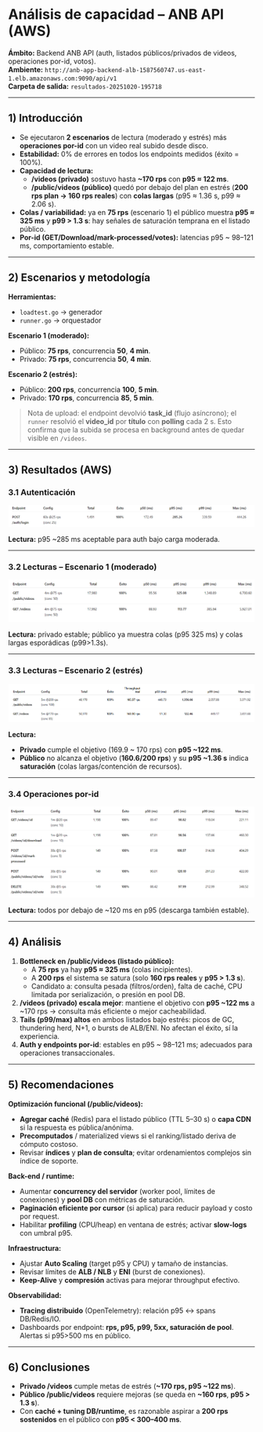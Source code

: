 # Análisis de capacidad – ANB API (AWS)

**Ámbito:** Backend ANB API (auth, listados públicos/privados de videos, operaciones por-id, votos).  
**Ambiente:** `http://anb-app-backend-alb-1587560747.us-east-1.elb.amazonaws.com:9090/api/v1`  
**Carpeta de salida:** `resultados-20251020-195718`

---

## 1) Introducción
- Se ejecutaron **2 escenarios** de lectura (moderado y estrés) más **operaciones por-id** con un video real subido desde disco.
- **Estabilidad:** 0% de errores en todos los endpoints medidos (éxito = 100%).  
- **Capacidad de lectura:**
  - **/videos (privado)** sostuvo hasta **~170 rps** con **p95 ≈ 122 ms**.
  - **/public/videos (público)** quedó por debajo del plan en estrés (**200 rps plan → 160 rps reales**) con **colas largas** (p95 ≈ 1.36 s, p99 ≈ 2.06 s).  
- **Colas / variabilidad:** ya en **75 rps** (escenario 1) el público muestra **p95 ≈ 325 ms** y **p99 > 1.3 s**: hay señales de saturación temprana en el listado público.  
- **Por-id (GET/Download/mark-processed/votes):** latencias p95 ~ 98–121 ms, comportamiento estable.

---

## 2) Escenarios y metodología
**Herramientas:**
- `loadtest.go` → generador
- `runner.go` → orquestador

**Escenario 1 (moderado):**
- Público: **75 rps**, concurrencia **50**, **4 min**.  
- Privado: **75 rps**, concurrencia **50**, **4 min**.

**Escenario 2 (estrés):**
- Público: **200 rps**, concurrencia **100**, **5 min**.  
- Privado: **170 rps**, concurrencia **85**, **5 min**.

> Nota de upload: el endpoint devolvió **task_id** (flujo asíncrono); el `runner` resolvió el **video_id** por **título** con **polling** cada 2 s. Esto confirma que la subida se procesa en background antes de quedar visible en `/videos`.

---

## 3) Resultados (AWS)

### 3.1 Autenticación 

![Autenticación](Autenticacion.png)

**Lectura:** p95 ~285 ms aceptable para auth bajo carga moderada.

---

### 3.2 Lecturas – Escenario 1 (moderado)

![Escenario 1](Navegacion%20moderada.png)

**Lectura:** privado estable; público ya muestra colas (p95 325 ms) y colas largas esporádicas (p99>1.3s).

---

### 3.3 Lecturas – Escenario 2 (estrés)

![Escenario 2](Carga%20alta%20sostenida.png)

**Lectura:**  
- **Privado** cumple el objetivo (169.9 ~ 170 rps) con **p95 ~122 ms**.  
- **Público** no alcanza el objetivo (**160.6/200 rps**) y su **p95 ~1.36 s** indica **saturación** (colas largas/contención de recursos).

---

### 3.4 Operaciones por-id 

![Operaciones por ID](Operaciones%20por%20ID.png)

**Lectura:** todos por debajo de ~120 ms en p95 (descarga también estable).

---

## 4) Análisis
1. **Bottleneck en /public/videos (listado público):**  
   - A **75 rps** ya hay **p95 ≈ 325 ms** (colas incipientes).  
   - A **200 rps** el sistema se satura (solo **160 rps reales** y **p95 > 1.3 s**).  
   - Candidato a: consulta pesada (filtros/orden), falta de caché, CPU limitada por serialización, o presión en pool DB.
2. **/videos (privado) escala mejor**: mantiene el objetivo con **p95 ~122 ms** a ~170 rps → consulta más eficiente o mejor cacheabilidad.
3. **Tails (p99/max) altos** en ambos listados bajo estrés: picos de GC, thundering herd, N+1, o bursts de ALB/ENI. No afectan el éxito, sí la experiencia.
4. **Auth y endpoints por-id**: estables en p95 ~ 98–121 ms; adecuados para operaciones transaccionales.

---

## 5) Recomendaciones
**Optimización funcional (/public/videos):**
- **Agregar caché** (Redis) para el listado público (TTL 5–30 s) o **capa CDN** si la respuesta es pública/anónima.  
- **Precomputados** / materialized views si el ranking/listado deriva de cómputo costoso.  
- Revisar **índices** y **plan de consulta**; evitar ordenamientos complejos sin índice de soporte.

**Back-end / runtime:**
- Aumentar **concurrency del servidor** (worker pool, límites de conexiones) y **pool DB** con métricas de saturación.  
- **Paginación eficiente por cursor** (si aplica) para reducir payload y costo por request.  
- Habilitar **profiling** (CPU/heap) en ventana de estrés; activar **slow-logs** con umbral p95.

**Infraestructura:**
- Ajustar **Auto Scaling** (target p95 y CPU) y tamaño de instancias.  
- Revisar límites de **ALB / NLB** y **ENI** (burst de conexiones).  
- **Keep-Alive** y **compresión** activas para mejorar throughput efectivo.

**Observabilidad:**
- **Tracing distribuido** (OpenTelemetry): relación p95 ↔ spans DB/Redis/IO.  
- Dashboards por endpoint: **rps, p95, p99, 5xx, saturación de pool**. Alertas si p95>500 ms en público.

---

## 6) Conclusiones
- **Privado /videos** cumple metas de estrés (**~170 rps, p95 ~122 ms**).  
- **Público /public/videos** requiere mejoras (se queda en **~160 rps**, **p95 > 1.3 s**).  
- Con **caché + tuning DB/runtime**, es razonable aspirar a **200 rps sostenidos** en el público con **p95 < 300–400 ms**.


